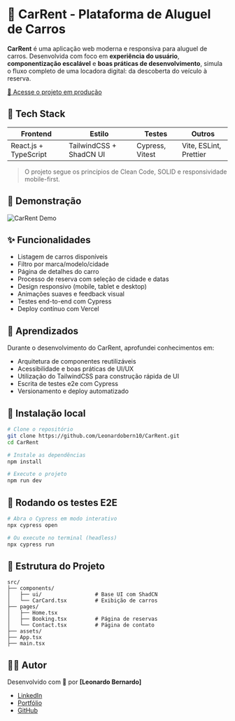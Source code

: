 # 🚗 CarRent - Plataforma de Aluguel de Carros

**CarRent** é uma aplicação web moderna e responsiva para aluguel de carros. Desenvolvida com foco em **experiência do usuário**, **componentização escalável** e **boas práticas de desenvolvimento**, simula o fluxo completo de uma locadora digital: da descoberta do veículo à reserva.

[🔗 Acesse o projeto em produção](https://car-rent-eta-lemon.vercel.app)

## 🧪 Tech Stack

| Frontend | Estilo | Testes | Outros |
|----------|--------|--------|--------|
| React.js + TypeScript | TailwindCSS + ShadCN UI | Cypress, Vitest | Vite, ESLint, Prettier |

> O projeto segue os princípios de Clean Code, SOLID e responsividade mobile-first.

## 📸 Demonstração

![CarRent Demo](https://user-images.githubusercontent.com/yourusername/demo-carrent.gif)


## ✨ Funcionalidades

- Listagem de carros disponíveis
- Filtro por marca/modelo/cidade
- Página de detalhes do carro
- Processo de reserva com seleção de cidade e datas
- Design responsivo (mobile, tablet e desktop)
- Animações suaves e feedback visual
- Testes end-to-end com Cypress
- Deploy contínuo com Vercel

## 🧠 Aprendizados

Durante o desenvolvimento do CarRent, aprofundei conhecimentos em:

- Arquitetura de componentes reutilizáveis
- Acessibilidade e boas práticas de UI/UX
- Utilização do TailwindCSS para construção rápida de UI
- Escrita de testes e2e com Cypress
- Versionamento e deploy automatizado

## 🚀 Instalação local

```bash
# Clone o repositório
git clone https://github.com/Leonardobern10/CarRent.git
cd CarRent

# Instale as dependências
npm install

# Execute o projeto
npm run dev
````

## 🧪 Rodando os testes E2E

```bash
# Abra o Cypress em modo interativo
npx cypress open

# Ou execute no terminal (headless)
npx cypress run
```

## 📁 Estrutura do Projeto

```
src/
├── components/
│   ├── ui/                 # Base UI com ShadCN
│   └── CarCard.tsx         # Exibição de carros
├── pages/
│   ├── Home.tsx
│   ├── Booking.tsx         # Página de reservas
│   └── Contact.tsx         # Página de contato
├── assets/
├── App.tsx
├── main.tsx
```

## 🧑‍💻 Autor

Desenvolvido com 💙 por **\[Leonardo Bernardo]**

* [LinkedIn](https://www.linkedin.com/in/leonardobernardo-dev)
* [Portfólio](https://portfolio-leonardo25.vercel.app/)
* [GitHub](https://github.com/Leonardobern10)



